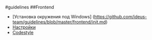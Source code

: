 #guidelines
##Frontend

* [Установка окружения под Windows] (https://github.com/ideus-team/guidelines/blob/master/frontend/init.md)
* [Настройки](https://github.com/ideus-team/guidelines/blob/master/frontend/settings.md)
* [Codestyle](https://github.com/ideus-team/guidelines/blob/master/frontend/codestyle.md)
